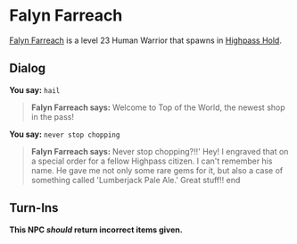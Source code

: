 # Falyn Farreach



[Falyn Farreach](/npc/5024) is a level 23 Human Warrior that spawns in [Highpass Hold](/zone/5).



## Dialog

**You say:** `hail`



>**Falyn Farreach says:** Welcome to Top of the World, the newest shop in the pass!

**You say:** `never stop chopping`



>**Falyn Farreach says:** Never stop chopping?!!' Hey! I engraved that on a special order for a fellow Highpass citizen. I can't remember his name. He gave me not only some rare gems for it, but also a case of something called 'Lumberjack Pale Ale.' Great stuff!!
end



## Turn-Ins



**This NPC *should* return incorrect items given.**
